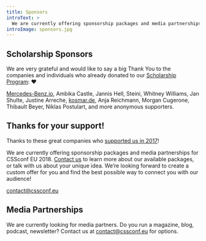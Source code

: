 ```yaml
---
title: Sponsors
introText: >
  We are currently offering sponsorship packages and media partnerships for CSSconf EU 2018.
introImage: sponsors.jpg
---
```


## Scholarship Sponsors

We are very grateful and would like to say a big Thank You to the companies and individuals who already donated to our [Scholarship Program](/scholarships/): ❤️

[Mercedes-Benz.io](https://blog.cssconf.eu/2017/12/29/mercedes-benz-io-sponsors-scholarships/), Ambika Castle, Jannis Hell, Steini, Whitney Williams, Jan Shulte, Justine Arreche, [kosmar.de](http://www.kosmar.de), Anja Reichmann, Morgan Cugerone, Thibault Beyer, Niklas Postulart, and more anonymous supporters.

## Thanks for your support!

Thanks to these great companies who [supported us in 2017](https://2017.cssconf.eu/sponsors/)!

We are currently offering sponsorship packages and media partnerships for CSSconf EU 2018. [Contact us](mailto:contact@cssconf.eu) to learn more about our available packages, or talk with us about your unique idea. We’re looking forward to create a custom offer for you and find the best possible way to connect you with our audience!

[contact@cssconf.eu](mailto:contact@cssconf.eu)

## Media Partnerships

We are currently looking for media partners. Do you run a magazine, blog, podcast, newsletter? Contact us at [contact@cssconf.eu](mailto:contact@cssconf.eu) for options.
